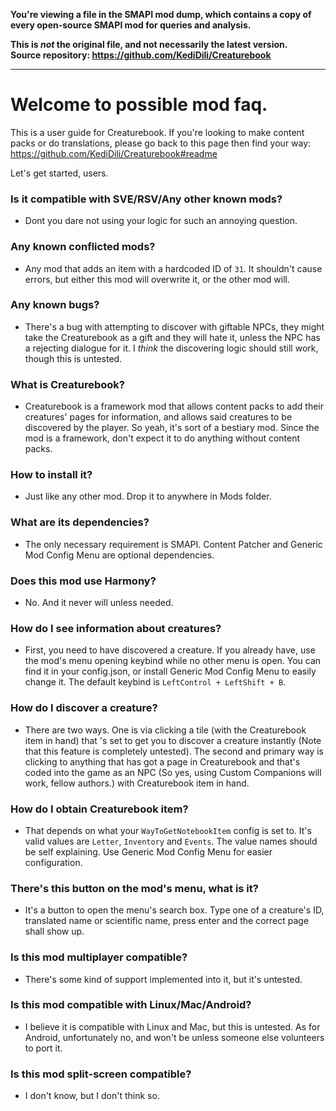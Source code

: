**You're viewing a file in the SMAPI mod dump, which contains a copy of every open-source SMAPI mod
for queries and analysis.**

**This is _not_ the original file, and not necessarily the latest version.**  
**Source repository: https://github.com/KediDili/Creaturebook**

----

# Welcome to possible mod faq.
This is a user guide for Creaturebook. If you're looking to make content packs or do translations, please go back to this page then find your way:
https://github.com/KediDili/Creaturebook#readme

Let's get started, users.
### Is it compatible with SVE/RSV/Any other known mods? 
- Dont you dare not using your logic for such an annoying question.

### Any known conflicted mods?
- Any mod that adds an item with a hardcoded ID of `31`. It shouldn't cause errors, but either this mod will overwrite it, or the other mod will.

### Any known bugs?
- There's a bug with attempting to discover with giftable NPCs, they might take the Creaturebook as a gift and they will hate it, unless the NPC has a rejecting dialogue for it. I *think* the discovering logic should still work, though this is untested.

### What is Creaturebook?
- Creaturebook is a framework mod that allows content packs to add their creatures' pages for information, and allows said creatures to be discovered by the player. So yeah, it's sort of a bestiary mod. Since the mod is a framework, don't expect it to do anything without content packs.

### How to install it?
- Just like any other mod. Drop it to anywhere in Mods folder. 

### What are its dependencies? 
- The only necessary requirement is SMAPI. Content Patcher and Generic Mod Config Menu  are optional dependencies.

### Does this mod use Harmony?
- No. And it never will unless needed.

### How do I see information about creatures?
- First, you need to have discovered a creature. If you already have, use the mod's menu opening keybind while no other menu is open. You can find it in your config.json, or install Generic Mod Config Menu to easily change it. The default keybind is `LeftControl + LeftShift + B`.

### How do I discover a creature? 
- There are two ways. One is via clicking a tile (with the Creaturebook item in hand) that 's set to  get you to discover a creature instantly (Note that this feature is completely untested). The second and primary way is clicking to anything that has got a page in Creaturebook and that's coded into the game as an NPC (So yes, using Custom Companions will work, fellow authors.) with Creaturebook item in hand.

### How do I obtain Creaturebook item?
- That depends on what your `WayToGetNotebookItem` config is set to. It's valid values are `Letter`, `Inventory` and `Events`. The value names should be self explaining. Use Generic Mod Config Menu for easier configuration.

### There's this button on the mod's menu, what is it?
- It's a button to open the menu's search box. Type one of a creature's ID, translated name or scientific name, press enter and the correct page shall show up.

### Is this mod multiplayer compatible?
- There's some kind of support implemented into it, but it's untested.

### Is this mod compatible with Linux/Mac/Android?
- I believe it is compatible with Linux and Mac, but this is untested. As for Android, unfortunately no, and won't be unless someone else volunteers to port it.

### Is this mod split-screen compatible?
- I don't know, but I don't think so.
